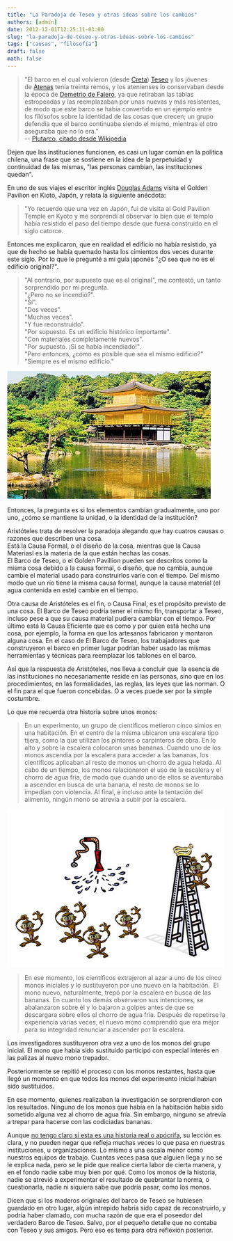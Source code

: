 ```yaml
---
title: "La Paradoja de Teseo y otras ideas sobre los cambios"
authors: [admin]
date: 2012-12-01T12:25:11-03:00
slug: "la-paradoja-de-teseo-y-otras-ideas-sobre-los-cambios"
tags: ["causas", "filosofía"]
draft: false
math: false
---
```

> "El barco en el cual volvieron
> (desde [Creta](http://es.wikipedia.org/wiki/Creta)) [Teseo](http://es.wikipedia.org/wiki/Teseo) y
> los jóvenes de [Atenas](http://es.wikipedia.org/wiki/Atenas) tenía
> treinta remos, y los atenienses lo conservaban desde la época
> de [Demetrio de Falero](http://es.wikipedia.org/wiki/Demetrio_de_Falero), ya que
> retiraban las tablas estropeadas y las reemplazaban por unas nuevas y
> más resistentes, de modo que este barco se había convertido en un
> ejemplo entre los filósofos sobre la identidad de las cosas que
> crecen; un grupo defendía que el barco continuaba siendo el mismo,
> mientras el otro aseguraba que no lo era."\
> -- [Plutarco, citado desde Wikipedia](http://es.wikipedia.org/wiki/Paradoja_de_Teseo)

Dejen que las instituciones funcionen, es casi un lugar común en la
política chilena, una frase que se sostiene en la idea de la perpetuidad
y continuidad de las mismas, "las personas cambian, las instituciones
quedan".

En uno de sus viajes el escritor inglés [Douglas
Adams](http://www.douglasadams.com/) visita el Golden Pavilion en Kioto,
Japón, y relata la siguiente anécdota:

> "Yo recuerdo que una vez en Japón, fui de visita al Gold Pavilion
> Temple en Kyoto y me sorprendí al observar lo bien que el templo había
> resistido el paso del tiempo desde que fuera construido en el siglo
> catorce.

Entonces me explicaron, que en realidad el edificio no había resistido,
ya que de hecho se había quemado hasta los cimientos dos veces durante
este siglo. Por lo que le pregunté a mi guía japonés "¿O sea que no es
el edificio original?".

> "Al contrario, por supuesto que es el original", me contestó, un tanto
sorprendido por mi pregunta.\
"¿Pero no se incendió?".\
"Sí".\
"Dos veces".\
"Muchas veces".\
"Y fue reconstruido".\
"Por supuesto. Es un edificio histórico importante".\
"Con materiales completamente nuevos".\
"Por supuesto. ¡Si se había incendiado!".\
"Pero entonces, ¿cómo es posible que sea el mismo edificio?"\
"Siempre es el mismo edificio."

![](golden_pavillion_428x269_to_468x312.jpg)

Entonces, la pregunta es si los elementos cambian gradualmente, uno por
uno, ¿cómo se mantiene la unidad, o la identidad de la institución?

Aristóteles trata de resolver la paradoja alegando que hay cuatros
causas o razones que describen una cosa.\
Está la Causa Formal, o el diseño de la cosa, mientras que la Causa
Materiasl es la materia de la que están hechas las cosas.\
El Barco de Teseo, o el Golden Pavillion pueden ser descritos como la
misma cosa debido a la causa formal, o diseño, que no cambia, aunque
cambie el material usado para construirlos varíe con el tiempo. Del
mismo modo que un río tiene la misma causa formal, aunque la causa
material (el agua contenida en este) cambie en el tiempo.

Otra causa de Aristóteles es el fin, o Causa Final, es el propósito
previsto de una cosa. El Barco de Teseo podría tener el mismo fin,
transportar a Teseo, incluso pese a que su causa material pudiera
cambiar con el tiempo. Por último está la Causa Eficiente que es como y
por quien está hecha una cosa, por ejemplo, la forma en que los
artesanos fabricaron y montaron alguna cosa. En el caso de El Barco de
Teseo, los trabajadores que construyeron el barco en primer lugar
podrían haber usado las mismas herramientas y técnicas para reemplazar
los tablones en el barco.

Así que la respuesta de Aristóteles, nos lleva a concluir que  la
esencia de las instituciones no necesariamente reside en las personas,
sino que en los procedimientos, en las formalidades, las reglas, las
leyes que las norman. O el fin para el que fueron concebidas. O a veces
puede ser por la simple costumbre.

Lo que me recuerda otra historia sobre unos monos:

> En un experimento, un grupo de científicos metieron cinco simios en
> una habitación. En el centro de la misma ubicaron una escalera tipo
> tijera, como la que utilizan los pintores o carpinteros de obra. En lo
> alto y sobre la escalera colocaron unas bananas. Cuando uno de los
> monos ascendía por la escalera para acceder a las bananas, los
> científicos aplicaban al resto de monos un chorro de agua helada. Al
> cabo de un tiempo, los monos relacionaron el uso de la escalera y el
> chorro de agua fría, de modo que cuando uno de ellos se aventuraba a
> ascender en busca de una banana, el resto de monos se lo impedían con
> violencia. Al final, e incluso ante la tentación del alimento, ningún
> mono se atrevía a subir por la escalera.

![](monos.png)

> En ese momento, los científicos extrajeron al azar a uno de los cinco
> monos iniciales y lo sustituyeron por uno nuevo en la habitación.  El
> mono nuevo, naturalmente, trepó por la escalera en busca de las
> bananas. En cuanto los demás observaron sus intenciones, se
> abalanzaron sobre él y lo bajaron a golpes antes de que se descargara
> sobre ellos el chorro de agua fría. Después de repetirse la
> experiencia varias veces, el nuevo mono comprendió que era mejor para
> su integridad renunciar a ascender por la escalera.

Los investigadores sustituyeron otra vez a uno de los monos del grupo
inicial. El mono que había sido sustituido participó con especial
interés en las palizas al nuevo mono trepador.

Posteriormente se repitió el proceso con los monos restantes, hasta que
llegó un momento en que todos los monos del experimento inicial habían
sido sustituidos.

En ese momento, quienes realizaban la investigación se sorprendieron con
los resultados. Ninguno de los monos que había en la habitación había
sido sometido alguna vez al chorro de agua fría. Sin embargo, ninguno se
atrevía a trepar para hacerse con las codiciadas bananas.

Aunque [no tengo claro si esta es una historia real o apócrifa](http://skeptics.stackexchange.com/questions/6828/was-the-experiment-with-five-monkeys-a-ladder-a-banana-and-a-water-spray-cond),
su lección es clara, y no pueden negar que refleja muchas veces lo que
pasa en nuestras instituciones, u organizaciones. Lo mismo a una escala
menor como nuestros equipos de trabajo. Cuantas veces pasa que alguien
llega y no se le explica nada, pero se le pide que realice cierta labor
de cierta manera, y en el fondo nadie sabe muy bien por qué. Como los
monos de la historia, nadie se atrevió a experimentar el resultado de
quebrantar la norma, o cuestionarla, nadie ni siquiera sabe que podría
pasar, como los monos.

Dicen que si los maderos originales del barco de Teseo se hubiesen
guardado en otro lugar, algún intrepido habría sido capaz de
reconstruirlo, y podría haber clamado, con mucha razón de que era el
poseedor del verdadero Barco de Teseo. Salvo, por el pequeño detalle que
no contaba con Teseo y sus amigos. Pero eso es tema para otra reflexión
posterior.
